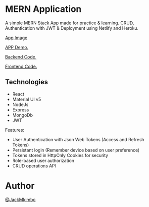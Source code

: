<div align="center">
    
</div>

# MERN Application

A simple MERN Stack App made for practice & learning. CRUD, Authentication with JWT & Deployment using Netlify and Heroku.

[App Image](./blog.PNG)

[APP Demo.](https://mern-mini-social.netlify.app/)

[Backend Code.](https://github.com/mkimbo/mern-project-server)

[Frontend Code.](https://github.com/mkimbo/mern-project-client)

## Technologies

- React
- Material UI v5
- NodeJs
- Express
- MongoDb
- JWT

Features:

- User Authentication with Json Web Tokens (Access and Refresh Tokens)
- Persistant login (Remember device based on user preference)
- Tokens stored in HttpOnly Cookies for security
- Role-based user authorization
- CRUD operations API

# Author

[@JackMkimbo](https://twitter.com/JackMkimbo)
